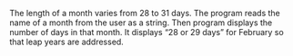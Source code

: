 The length of a month varies from 28 to 31 days. The program reads the name of a month 
from the user as a string. Then program displays the number of days in that 
month. It displays “28 or 29 days” for February so that leap years are addressed.
